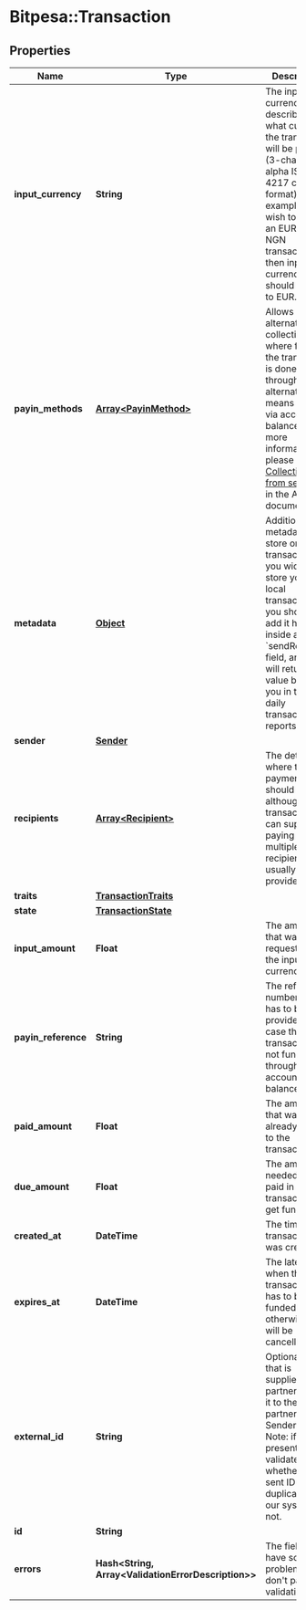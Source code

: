 # Bitpesa::Transaction

## Properties
Name | Type | Description | Notes
------------ | ------------- | ------------- | -------------
**input_currency** | **String** | The input currency describes what currency the transaction will be paid in (3-character alpha ISO 4217 currency format). For example if you wish to create an EUR to NGN transaction then input currency should be set to EUR. | 
**payin_methods** | [**Array&lt;PayinMethod&gt;**](PayinMethod.md) | Allows setting alternative collections, where funding the transaction is done through alternative means and not via account balance.  For more information please see [Collections from senders](https://github.com/bitpesa/api-documentation/blob/master/additional-features.md#collections-from-senders) in the API documentation | [optional] 
**metadata** | [**Object**](.md) | Additional metadata to store on the transaction. If you widh to store your local transaction ID, you should add it here inside a &#x60;sendRef&#x60; field, and we will return this value back to you in the daily transaction reports. | [optional] 
**sender** | [**Sender**](Sender.md) |  | 
**recipients** | [**Array&lt;Recipient&gt;**](Recipient.md) | The details of where the payment should go. although transactions can support paying out multiple recipients, usually one is provided.  | 
**traits** | [**TransactionTraits**](TransactionTraits.md) |  | [optional] 
**state** | [**TransactionState**](TransactionState.md) |  | [optional] 
**input_amount** | **Float** | The amount that was requested in the input currency | [optional] 
**payin_reference** | **String** | The reference number that has to be provided in case the transaction is not funded through account balance | [optional] 
**paid_amount** | **Float** | The amount that was already paid in to the transaction | [optional] 
**due_amount** | **Float** | The amount needed to be paid in for the transaction to get funded | [optional] 
**created_at** | **DateTime** | The time the transaction was created | [optional] 
**expires_at** | **DateTime** | The latest time when the transaction has to be funded, otherwise it will be cancelled | [optional] 
**external_id** | **String** | Optional ID that is supplied by partner linking it to the partner&#39;s own Sender ID. Note: if present we will validate whether the sent ID is a duplicate in our system or not. | [optional] 
**id** | **String** |  | [optional] 
**errors** | **Hash&lt;String, Array&lt;ValidationErrorDescription&gt;&gt;** | The fields that have some problems and don&#39;t pass validation | [optional] 


